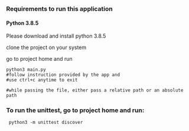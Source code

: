 ### Requirements to run this application
#### Python 3.8.5

Please download and install python 3.8.5

clone the project on your system

go to project home and run

```
python3 main.py    
#follow instruction provided by the app and 
#use ctrl+c anytime to exit

#while passing the file, either pass a relative path or an absolute path
```

### To run the unittest, go to project home and run: 

``` python3 -m unittest discover```
